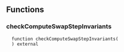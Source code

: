 


## Functions
### checkComputeSwapStepInvariants
```solidity
  function checkComputeSwapStepInvariants(
  ) external
```




